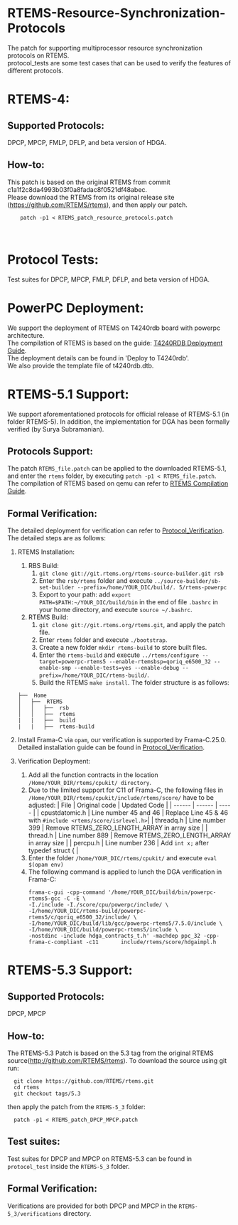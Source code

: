 # RTEMS-Resource-Synchronization-Protocols
The patch for supporting multiprocessor resource synchronization protocols on RTEMS.
<br />
protocol_tests are some test cases that can be used to verify the features of different protocols.
<br />
# RTEMS-4:
## Supported Protocols:
DPCP, MPCP, FMLP, DFLP, and beta version of HDGA.
<br />
## How-to:
This patch is based on the original RTEMS from commit c1a1f2c8da4993b03f0a8fadac8f0521df48abec.
<br />
Please download the RTEMS from its original release site (https://github.com/RTEMS/rtems), and then apply our patch.

        patch -p1 < RTEMS_patch_resource_protocols.patch

<br />

# Protocol Tests:
Test suites for DPCP, MPCP, FMLP, DFLP, and beta version of HDGA.

# PowerPC Deployment:
We support the deployment of RTEMS on T4240rdb board with powerpc architecture.<br />
The compilation of RTEMS is based on the guide: [T4240RDB Deployment Guide](https://es-rtos-kh.blogspot.com/2018/10/rtemsqoriq-how-to-deploy-rtems-5-on-nxp.html).<br />
The deployment details can be found in 'Deploy to T4240rdb'.<br />
We also provide the template file of t4240rdb.dtb.<br />

# RTEMS-5.1 Support:
We support aforementationed protocols for official release of RTEMS-5.1 (in folder RTEMS-5). In addition, the implementation for DGA has been formally verified (by Surya Subramanian).
<br />


## Protocols Support:
The patch `RTEMS_file.patch` can be applied to the downloaded RTEMS-5.1, and enter the `rtems` folder, by executing `patch -p1 < RTEMS_file.patch`.
<br />
The compilation of RTEMS based on qemu can refer to [RTEMS Compilation Guide](https://es-rtos-kh.blogspot.com/2020/06/rsbrtems-5-with-qemu-smp.html).
<br />

## Formal Verification:
The detailed deployment for verification can refer to [Protocol_Verification](https://github.com/JJShi92/Resource-Synchronization-Protocols-Verification-RTEMS). The detailed steps are as follows:
1. RTEMS Installation:
   1. RBS Build:
      1. `git clone git://git.rtems.org/rtems-source-builder.git rsb`
      2. Enter the `rsb/rtems` folder and execute `../source-builder/sb-set-builder --prefix=/home/YOUR_DIC/build/. 5/rtems-powerpc`
      3. Export to your path: add `export PATH=$PATH:~/YOUR_DIC/build/bin` in the end of file `.bashrc` in your home directory, and execute `source ~/.bashrc`.
   2. RTEMS Build:
      1. `git clone git://git.rtems.org/rtems.git`, and apply the patch file.
      2. Enter `rtems` folder and execute `./bootstrap`.
      3. Create a new folder `mkdir rtems-build` to store built files.
      4. Enter the `rtems-build` and execute `../rtems/configure --target=powerpc-rtems5 --enable-rtemsbsp=qoriq_e6500_32 --enable-smp --enable-tests=yes --enable-debug --prefix=/home/YOUR_DIC/rtems-build/`.
      5. Build the RTEMS `make install`.
   The folder structure is as follows:
    
   ```
   ├──  Home
   │   ├──  RTEMS
   │   │   ├──  rsb
   │   │   ├──  rtems
   |   |   ├──  build
   |   |   ├──  rtems-build
   ``` 
2. Install Frama-C via `opam`, our verification is supported by Frama-C.25.0. Detailed installation guide can be found in [Protocol_Verification](https://github.com/JJShi92/Resource-Synchronization-Protocols-Verification-RTEMS).
3. Verification Deployment:
   1. Add all the function contracts in the location `/Home/YOUR_DIR/rtems/cpukit/ directory`.
   2. Due to the limited support for C11 of Frama-C, the following files in `/Home/YOUR_DIR/rtems/cpukit/include/rtems/score/` have to be adjusted:
      | File | Original code | Updated Code |
      | ------ | ------ | ----- |
      | cpustdatomic.h | Line number 45 and 46 | Replace Line 45 & 46 with `#include <rtems/score/isrlevel.h>`|
      | threadq.h | Line number 399  | Remove RTEMS_ZERO_LENGTH_ARRAY in array size |
      | thread.h  | Line number 889 | Remove RTEMS_ZERO_LENGTH_ARRAY in array size |
      | percpu.h  | Line number 236 | Add `int x;` after typedef struct { |
   3. Enter the folder `/home/YOUR_DIC/rtems/cpukit/` and execute `eval $(opam env)`
   4. The following command is applied to lunch the DGA verification in Frama-C:
      ```
      frama-c-gui -cpp-command '/home/YOUR_DIC/build/bin/powerpc-rtems5-gcc -C -E \
      -I./include -I./score/cpu/powerpc/include/ \
      -I/home/YOUR_DIC/rtems-build/powerpc-rtems5/c/qoriq_e6500_32/include/ \
      -I/home/YOUR_DIC/build/lib/gcc/powerpc-rtems5/7.5.0/include \
      -I/home/YOUR_DIC/build/powerpc-rtems5/include \
      -nostdinc -include hdga_contracts_t.h' -machdep ppc_32 -cpp-frama-c-compliant -c11       include/rtems/score/hdgaimpl.h
      ```


# RTEMS-5.3 Support:
## Supported Protocols:
DPCP, MPCP

## How-to: 
The RTEMS-5.3 Patch is based on the 5.3 tag from the original RTEMS source(http://github.com/RTEMS/rtems). To download the source using git run:

      git clone https://github.com/RTEMS/rtems.git
      cd rtems
      git checkout tags/5.3

then apply the patch from the `RTEMS-5_3` folder:

      patch -p1 < RTEMS_patch_DPCP_MPCP.patch

## Test suites:
Test suites for DPCP and MPCP on RTEMS-5.3 can be found in `protocol_test` inside the `RTEMS-5_3` folder. 

## Formal Verification:
Verifications are provided for both DPCP and MPCP in the `RTEMS-5_3/verifications` directory.  